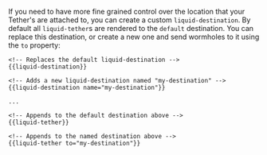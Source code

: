 If you need to have more fine grained control over the location that your Tether's
are attached to, you can create a custom `liquid-destination`. By
default all `liquid-tether`s are rendered to the `default` destination. You can
replace this destination, or create a new one and send wormholes to it using the `to`
property:

```
<!-- Replaces the default liquid-destination -->
{{liquid-destination}}

<!-- Adds a new liquid-destination named "my-destination" -->
{{liquid-destination name="my-destination"}}

...

<!-- Appends to the default destination above -->
{{liquid-tether}}

<!-- Appends to the named destination above -->
{{liquid-tether to="my-destination"}}
```
